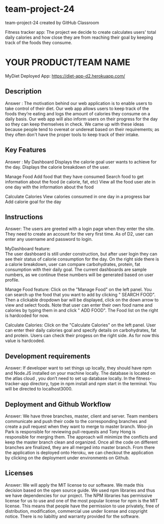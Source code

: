 # team-project-24
team-project-24 created by GitHub Classroom

Fitness tracker app:
  The project we decide to create calculates users' total daily calories and how close they are from reaching their goal by keeping track of the foods they consume. 

# YOUR PRODUCT/TEAM NAME 
MyDiet
Deployed App: https://diet-app-d2.herokuapp.com/


## Description 
 
Answer : The motivation behind our web application is to enable users to take control of their diet. Our web app allows users to keep track of the foods they’re eating and logs the amount of calories they consume on a daily basis. Our web app will also inform users on their progress for the day so they can keep themselves in check. We came up with these ideas because people tend to overeat or undereat based on their requirements; as they often don't have the proper tools to keep track of their intake. 


## Key Features

Answer : 
My Dashboard
Displays the calorie goal user wants to achieve for the day.
Displays the calorie breakdown of the user.

Manage Food
Add food that they have consumed
Search food to get information about the food (ie calorie, fat, etc)
View all the food user ate in one day with the information about the food

Calculate Calories
View calories consumed in one day in a progress bar
Add calorie goal for the day



## Instructions

Answer: 
 The users are greeted with a login page when they enter the site. They need to create an account for the very first time. As of D2, user can enter any username and password to login.

 MyDashboard feature:  
 The user dashboard is still under construction, but after user login they can see their status of calorie consumption for the day. On the right side there is a calorie breakdown, user can compare carbohydrates, protein, fat consumption with their daily goal. The current dashboards are sample numbers, as we continue these numbers will be generated based on user profile. 

 Manage Food feature: 
 Click on the "Manage Food" on the left panel. You can search up the food that you want to add by clicking " SEARCH FOOD". Then a clickable dropdown bar will be displayed, click on the down arrow to view and select foods. Note that user can enter their own food name and calories by typing them in and click " ADD FOOD". The Food list on the right is hardcoded for now. 

 Calculate Calories: 
 Click on the "Calculate Calories" on the left panel. User can enter their daily calories goal and specify details on carbohydrates, fat and protein. Users can check their progess on the right side. As for now this value is hardcoded. 

 
 ## Development requirements
 
 Answer: 
 If developer want to set things up locally, they should have npm and Node.JS installed on your machine locally. The database is located on the atlas cloud , you don’t need to set up database locally. In the fitness-tracker-app directory, type in npm install and npm start in the terminal. You will be directed to localhost3000. 

 
 ## Deployment and Github Workflow

Answer:
 We have three branches, master, client and server. Team members communicate and push their code to the corresponding branches and create a pull request when they want to merge to master branch. Woo-jin Park is responsible for reviewing pull-requests and Tony Hong is responsible for merging them. The approach will minimize the conflicts and keep the master branch clean and organized. 
 Once all the code on different branches are finalized, they are all merged into master branch. From there the application is deployed onto Heroku, we can checkout the application by clicking on the deployment under environments on Github. 


 ## Licenses 

 Answer: We will apply the MIT license to our software. We made this decision based on the open source guide. We used npm libraries and thus we have dependencies for our project. The NPM libraries has permissive license for us to use and one of the most popular license for npm is the MIT license. This means that people have the permission to use privately, free of distribution, modification, commercial use under license and copyright notice. There is no liabiltiy and warranty provided for the software. 
